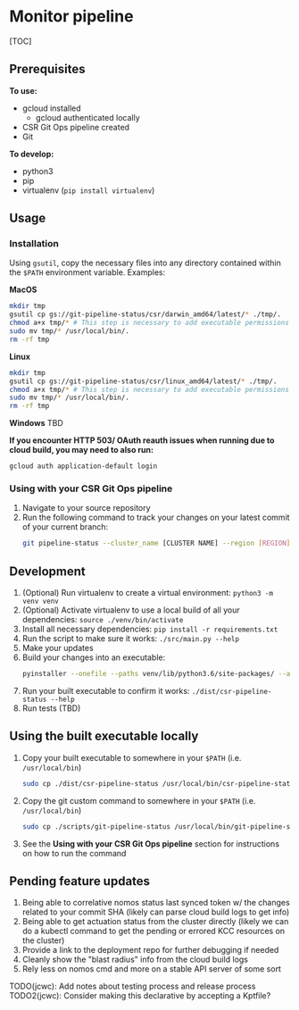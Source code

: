 # Monitor pipeline

[TOC]

## Prerequisites
**To use:**
- gcloud installed
  - gcloud authenticated locally
- CSR Git Ops pipeline created
- Git

**To develop:**
- python3
- pip
- virtualenv (`pip install virtualenv`)

## Usage
### Installation
Using `gsutil`, copy the necessary files into any directory contained within the `$PATH` environment variable. Examples:

**MacOS**
```bash
mkdir tmp
gsutil cp gs://git-pipeline-status/csr/darwin_amd64/latest/* ./tmp/.
chmod a+x tmp/* # This step is necessary to add executable permissions on the files
sudo mv tmp/* /usr/local/bin/.
rm -rf tmp
```

**Linux**
```bash
mkdir tmp
gsutil cp gs://git-pipeline-status/csr/linux_amd64/latest/* ./tmp/.
chmod a+x tmp/* # This step is necessary to add executable permissions on the files
sudo mv tmp/* /usr/local/bin/.
rm -rf tmp
```

**Windows**
TBD

**If you encounter HTTP 503/ OAuth reauth issues when running due to cloud build, you may need to also run:**
```
gcloud auth application-default login
```

### Using with your CSR Git Ops pipeline
1. Navigate to your source repository
2. Run the following command to track your changes on your latest commit of your current branch:
   ```bash
   git pipeline-status --cluster_name [CLUSTER NAME] --region [REGION] # Optional: --git_repo, --commit_sha, --project_id, --branch, --poll, --help
   ```

## Development
1. (Optional) Run virtualenv to create a virtual environment: `python3 -m venv venv`
2. (Optional) Activate virtualenv to use a local build of all your dependencies: `source ./venv/bin/activate`
3. Install all necessary dependencies: `pip install -r requirements.txt`
4. Run the script to make sure it works: `./src/main.py --help`
5. Make your updates
6. Build your changes into an executable:
   ```sh
   pyinstaller --onefile --paths venv/lib/python3.6/site-packages/ --additional-hooks-dir=./hooks ./src/main.py --name csr-pipeline-status
   ```
7. Run your built executable to confirm it works: `./dist/csr-pipeline-status --help`
8. Run tests (TBD)

## Using the built executable locally
1. Copy your built executable to somewhere in your `$PATH` (i.e. `/usr/local/bin`)
   ```sh
   sudo cp ./dist/csr-pipeline-status /usr/local/bin/csr-pipeline-status
   ```
2. Copy the git custom command to somewhere in your `$PATH` (i.e. `/usr/local/bin`)
   ```sh
   sudo cp ./scripts/git-pipeline-status /usr/local/bin/git-pipeline-status
   ```
3. See the **Using with your CSR Git Ops pipeline** section for instructions on how to run the command

## Pending feature updates
1. Being able to correlative nomos status last synced token w/ the changes related to your commit SHA (likely can parse cloud build logs to get info)
2. Being able to get actuation status from the cluster directly (likely we can do a kubectl command to get the pending or errored KCC resources on the cluster)
3. Provide a link to the deployment repo for further debugging if needed
4. Cleanly show the "blast radius" info from the cloud build logs
5. Rely less on nomos cmd and more on a stable API server of some sort

TODO(jcwc): Add notes about testing process and release process
TODO2(jcwc): Consider making this declarative by accepting a Kptfile?

